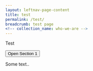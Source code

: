 ```yaml
---
layout: leftnav-page-content
title: test
permalink: /test/
breadcrumb: test page
<!-- collection_name: who-we-are -->
---
```

Test

<button onclick="myFunction('Demo1')" class="w3-button w3-block w3-left-align">
Open Section 1</button>

<div id="Demo1" class="w3-container w3-hide">
  <p>Some text..</p>
</div>

